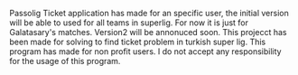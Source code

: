 Passolig Ticket application has made for an specific user, the initial version will be able to used for all teams in superlig. For now it is just for Galatasary's matches. Version2 will be annonuced soon.
This projecct has been made for solving to find ticket problem in turkish super lig. This program has made for non profit users. I do not accept any responsibility for the usage of this program.
